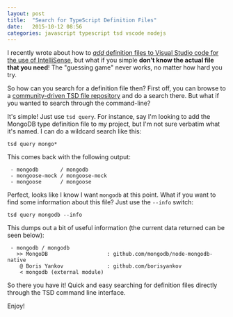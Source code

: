 ```yaml
---
layout: post
title:  "Search for TypeScript Definition Files"
date:   2015-10-12 08:56
categories: javascript typescript tsd vscode nodejs
---
```

I recently wrote about how to [*add* definition files to Visual Studio code for the use of IntelliSense](http://tstringer.github.io/nodejs/vscode/visual-studio/2015/10/07/vscode-add-nodejs-intellisense.html]), but what if you simple **don't know the actual file that you need**!  The "guessing game" never works, no matter how hard you try.

So how can you search for a definition file then?  First off, you can browse to a [community-driven TSD file repository](http://definitelytyped.org/tsd/) and do a search there.  But what if you wanted to search through the command-line?

It's simple!  Just use `tsd query`.  For instance, say I'm looking to add the MongoDB type definition file to my project, but I'm not sure verbatim what it's named.  I can do a wildcard search like this:

```
tsd query mongo*
```

This comes back with the following output:

```
 - mongodb       / mongodb
 - mongoose-mock / mongoose-mock
 - mongoose      / mongoose
```

Perfect, looks like I know I want `mongodb` at this point.  What if you want to find some information about this file?  Just use the `--info` switch:

```
tsd query mongodb --info
```

This dumps out a bit of useful information (the current data returned can be seen below):

```
 - mongodb / mongodb
   >> MongoDB                   : github.com/mongodb/node-mongodb-native
    @ Boris Yankov              : github.com/borisyankov
    < mongodb (external module)
```

So there you have it!  Quick and easy searching for definition files directly through the TSD command line interface.

Enjoy!